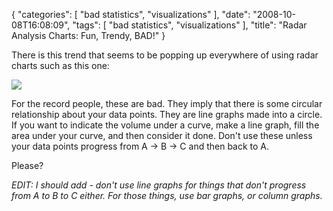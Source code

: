 {
    "categories": [
        "bad statistics", 
        "visualizations"
    ], 
    "date": "2008-10-08T16:08:09", 
    "tags": [
        "bad statistics", 
        "visualizations"
    ], 
    "title": "Radar Analysis Charts: Fun, Trendy, BAD!"
}

There is this trend that seems to be popping up everywhere of using radar charts such as this one:

<img src="http://www.michaeljaylissner.com/files/images/screenshot.png">

For the record people, these are bad. They imply that there is some circular relationship about your data points. They are line graphs made into a circle. If you want to indicate the volume under a curve, make a line graph, fill the area under your curve, and then consider it done. Don't use these unless your data points progress from A &rarr; B &rarr; C and then back to A. 

Please? 

<i>EDIT: I should add - don't use line graphs for things that don't progress from A to B to C either. For those things, use bar graphs, or column graphs.</i><!--break-->